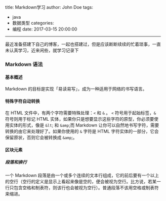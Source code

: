 title: Markdown学习
author: John Doe
tags:
  - java
  - 数据类型
categories:
  - 编程
date: 2017-03-15 20:00:00
---
最近准备搭建下自己的博客，一起也搭建过，但是应该断断续续的忙着琐事，一直未认真学习，近来闲些，就学习记录下
### Markdown 语法
#### 基本概述
Markdown 的目标是实现「易读易写」，成为一种适用于网络的书写语言。
#### 特殊字符自动转换
在 HTML 文件中，有两个字符需要特殊处理：`<` 和 `&` 。 `<` 符号用于起始标签，`&` 符号则用于标记 HTML 实体，如果你只是想要显示这些字符的原型，你必须要使用实体的形式，像是 `&lt`; 和 `&amp`;而 Markdown 让你可以自然地书写字符，需要转换的由它来处理好了。如果你使用的 `&` 字符是 HTML 字符实体的一部分，它会保留原状，否则它会被转换成 `&amp`;。

#### 区块元素
##### 段落和换行
一个 Markdown 段落是由一个或多个连续的文本行组成，它的前后要有一个以上的空行（空行的定义是显示上看起来像是空的，便会被视为空行。比方说，若某一行只包含空格和制表符，则该行也会被视为空行）。普通段落不该用空格或制表符来缩进。


